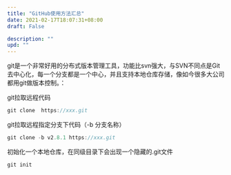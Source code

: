 ```yaml
---
title: "GitHub使用方法汇总"
date: 2021-02-17T18:07:31+08:00
draft: False

description: ""
upd: ""
---
```


git是一个非常好用的分布式版本管理工具，功能比svn强大，与SVN不同点是Git去中心化，每一个分支都是一个中心，并且支持本地仓库存储，像如今很多大公司都用git做版本控制。：


git拉取远程代码

```java
git clone  https://xxx.git
```

git拉取远程指定分支下代码（-b 分支名称）

```java
git clone -b v2.8.1 https://xxx.git
```

初始化一个本地仓库，在同级目录下会出现一个隐藏的.git文件

```csharp
git init
```